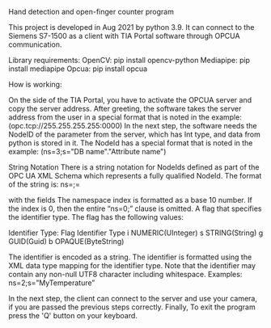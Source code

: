 Hand detection and open-finger counter program

This project is developed in Aug 2021 by python 3.9. It can connect to the Siemens S7-1500 as a client with TIA Portal software through OPCUA communication.

Library requirements:
OpenCV:  pip install opencv-python
Mediapipe: pip install mediapipe
Opcua: pip install opcua
 
How is working:

On the side of the TIA Portal, you have to activate the OPCUA server and copy the server address.
After greeting, the software takes the server address from the user in a special format that is noted in the example: (opc.tcp://255.255.255.255:0000)
In the next step, the software needs the NodeID of the parameter from the server, which has Int type, and data from python is stored in it. The NodeId has a special format that is noted in the example: 
(ns=3;s="DB name"."Attribute name")

String Notation
There is a string notation for NodeIds defined as part of the OPC UA XML Schema which represents a fully qualified NodeId. The format of the string is:
ns=<namespaceIndex>;<identifiertype>=<identifier>
 
with the fields
<namespace index>
The namespace index is formatted as a base 10 number. If the index is 0, then the entire “ns=0;” clause is omitted.
<identifier type>
A flag that specifies the identifier type. The flag has the following values:
 
Identifier Type:
Flag         	Identifier Type
 i	            NUMERIC(UInteger)
 s	            STRING(String)
 g	            GUID(Guid)
 b	            OPAQUE(ByteString)
 
<identifier>
The identifier is encoded as a string. The identifier is formatted using the XML data type mapping for the identifier type. Note that the identifier may contain any non-null UTF8 character including whitespace.
Examples:
ns=2;s=”MyTemperature”

In the next step, the client can connect to the server and use your camera, if you are passed the previous steps correctly.
Finally, To exit the program press the 'Q' button on your keyboard.
